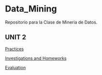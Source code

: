 # Data_Mining
Repositorio para la Clase de Minería de Datos.


## UNIT 2

[Practices](https://github.com/Marquez99/Data_Mining/tree/Unit_2/Practices)

[Investigations and Homeworks](https://github.com/Marquez99/Data_Mining/tree/Unit_2/Investigations%20and%20Homeworks)

[Evaluation](https://github.com/Marquez99/Data_Mining/tree/Unit_1/Evaluacion)
